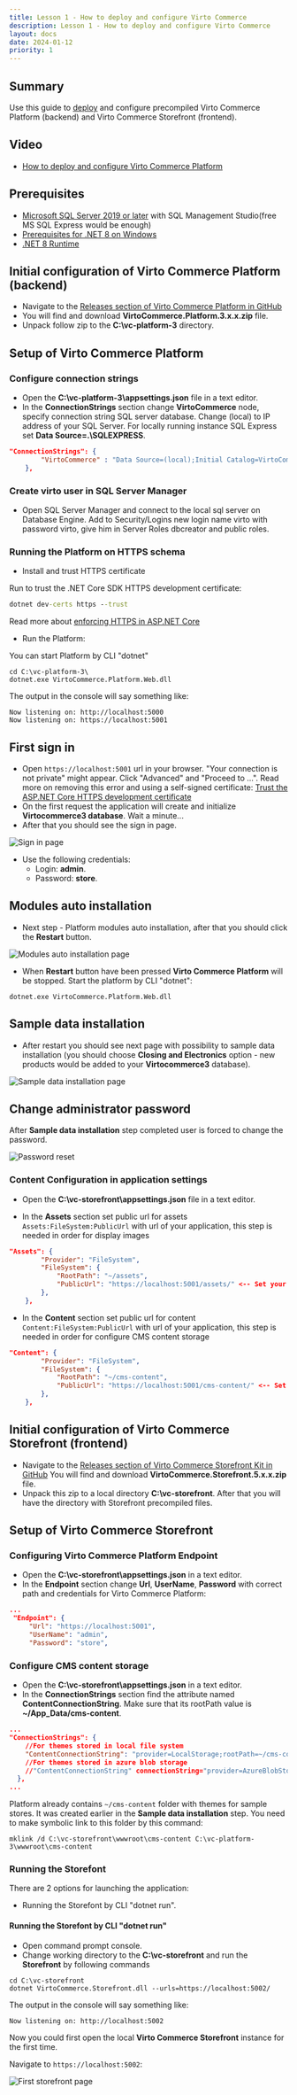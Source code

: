 ```yaml
---
title: Lesson 1 - How to deploy and configure Virto Commerce
description: Lesson 1 - How to deploy and configure Virto Commerce
layout: docs
date: 2024-01-12
priority: 1
---
```

## Summary

Use this guide to [deploy](https://virtocommerce.com/ecommerce-hosting) and configure precompiled Virto Commerce Platform (backend) and Virto Commerce Storefront (frontend).

## Video

* [How to deploy and configure Virto Commerce Platform](https://youtu.be/A1h9hUA5rHk)

## Prerequisites

* [Microsoft SQL Server 2019 or later](https://www.microsoft.com/en-us/sql-server/) with SQL Management Studio(free MS SQL Express would be enough)
* [Prerequisites for .NET 8 on Windows](https://learn.microsoft.com/en-us/dotnet/core/install/windows)
* [.NET 8 Runtime](https://dotnet.microsoft.com/download/dotnet/8.0/runtime)

## Initial configuration of Virto Commerce Platform (backend)

* Navigate to the [Releases section of Virto Commerce Platform in GitHub](https://github.com/VirtoCommerce/vc-platform/releases)
* You will find and download **VirtoCommerce.Platform.3.x.x.zip** file.
* Unpack follow zip to the **C:\vc-platform-3** directory.

## Setup of Virto Commerce Platform

### Configure connection strings

* Open the **C:\vc-platform-3\appsettings.json** file in a text editor.
* In the **ConnectionStrings** section change **VirtoCommerce** node, specify connection string SQL server database. Change (local) to IP address of your SQL Server. For locally running instance SQL Express set **Data Source=.\SQLEXPRESS**.
  
```json
"ConnectionStrings": {
        "VirtoCommerce" : "Data Source=(local);Initial Catalog=VirtoCommerce3;Persist Security Info=True;User ID=virto;Password=virto;MultipleActiveResultSets=True;Connect Timeout=30"
    },
```

### Create virto user in SQL Server Manager

* Open SQL Server Manager and connect to the local sql server on Database Engine. Add to Security/Logins new login name virto with password virto, give him in Server Roles dbcreator and public roles.

### Running the Platform on HTTPS schema

* Install and trust HTTPS certificate

Run to trust the .NET Core SDK HTTPS development certificate:

```cmd
dotnet dev-certs https --trust
```

Read more about [enforcing HTTPS in ASP.NET Core](https://docs.microsoft.com/en-us/aspnet/core/security/enforcing-ssl?view=aspnetcore-3.0&tabs=visual-studio#trust)

* Run the Platform:

You can start Platform by CLI "dotnet"

```console
cd C:\vc-platform-3\
dotnet.exe VirtoCommerce.Platform.Web.dll
```

The output in the console will say something like:

```console
Now listening on: http://localhost:5000
Now listening on: https://localhost:5001
```

## First sign in

* Open `https://localhost:5001` url in your browser. "Your connection is not private" might appear. Click "Advanced" and "Proceed to ...".
Read more on removing this error and using a self-signed certificate: [Trust the ASP.NET Core HTTPS development certificate](https://www.hanselman.com/blog/DevelopingLocallyWithASPNETCoreUnderHTTPSSSLAndSelfSignedCerts.aspx)
* On the first request the application will create and initialize **Virtocommerce3 database**. Wait a minute...
* After that you should see the sign in page.

![Sign in page](../../media/platform-first-sign-in-page.png "Sign in page")

* Use the following credentials:
  * Login: **admin**.
  * Password: **store**.

## Modules auto installation

* Next step - Platform modules auto installation, after that you should click the **Restart** button.

![Modules auto installation page](../../media/modules-auto-installation-page.png "Modules auto installation page")

* When **Restart** button have been pressed **Virto Commerce Platform** will be stopped. Start the  platform by CLI "dotnet":

```console
dotnet.exe VirtoCommerce.Platform.Web.dll
```

## Sample data installation

* After restart you should see next page with possibility to sample data installation (you should choose **Closing and Electronics** option - new products would be added to your **Virtocommerce3** database).

![Sample data installation page](../../media/sample-data-installation-page.png "Sample data installation page")

## Change administrator password

After **Sample data installation** step completed user is forced to change the password.

![Password reset](../../media/password-reset.png "Password reset")

### Content Configuration in application settings

* Open the **C:\vc-storefront\appsettings.json** file in a text editor.

* In the **Assets** section set public url for assets `Assets:FileSystem:PublicUrl` with url of your application, this step is needed in order for display images

```json
"Assets": {
        "Provider": "FileSystem",
        "FileSystem": {
            "RootPath": "~/assets",
            "PublicUrl": "https://localhost:5001/assets/" <-- Set your platform application url with port localhost:5001
        },
    },
```

* In the **Content** section set public url for content `Content:FileSystem:PublicUrl` with url of your application, this step is needed in order for configure CMS content storage

```json
"Content": {
        "Provider": "FileSystem",
        "FileSystem": {
            "RootPath": "~/cms-content",
            "PublicUrl": "https://localhost:5001/cms-content/" <-- Set your platform application url with port localhost:5001
        },
    },
```

## Initial configuration of Virto Commerce Storefront (frontend)

* Navigate to the [Releases section of Virto Commerce Storefront Kit in GitHub](https://github.com/VirtoCommerce/vc-storefront-core/releases)
You will find and download **VirtoCommerce.Storefront.5.x.x.zip** file.
* Unpack this zip to a local directory **C:\vc-storefront**. After that you will have the directory with Storefront precompiled files.

## Setup of Virto Commerce Storefront

### Configuring Virto Commerce Platform Endpoint

* Open the **C:\vc-storefront\appsettings.json** in a text editor.
* In the **Endpoint** section change **Url**, **UserName**, **Password** with correct path and credentials for Virto Commerce Platform:

```json
...
 "Endpoint": {
     "Url": "https://localhost:5001",
     "UserName": "admin",
     "Password": "store",
```

### Configure CMS content storage

* Open the **C:\vc-storefront\appsettings.json** in a text editor.
* In the **ConnectionStrings** section find the attribute named **ContentConnectionString**. Make sure that its rootPath value is **~/App_Data/cms-content**.

```json
...
"ConnectionStrings": {
    //For themes stored in local file system
    "ContentConnectionString": "provider=LocalStorage;rootPath=~/cms-content"
	//For themes stored in azure blob storage
    //"ContentConnectionString" connectionString="provider=AzureBlobStorage;rootPath=cms-content;DefaultEndpointsProtocol=https;AccountName=yourAccountName;AccountKey=yourAccountKey"
  },
...
```

Platform already contains `~/cms-content` folder with themes for sample stores. It was created earlier in the **Sample data installation** step. You need to make symbolic link to this folder by this command:

```cli
mklink /d C:\vc-storefront\wwwroot\cms-content C:\vc-platform-3\wwwroot\cms-content
```

### Running the Storefont

There are 2 options for launching the application:

* Running the Storefont by CLI "dotnet run".

#### Running the Storefont by CLI "dotnet run"

* Open command prompt console.
* Change working directory to the **C:\vc-storefront** and run the **Storefront** by following commands

```cli
cd C:\vc-storefront
dotnet VirtoCommerce.Storefront.dll --urls=https://localhost:5002/
```

The output in the console will say something like:

```cli
Now listening on: http://localhost:5002
```

Now you could first open the local **Virto Commerce Storefront** instance for the first time.

Navigate to `https://localhost:5002`:

![First storefront page](../../media/storefront.png "First storefront page")
